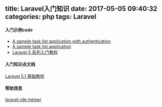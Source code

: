 title: Laravel入门知识
date: 2017-05-05 09:40:32
categories: php
tags: Laravel
---

#### 入门示例code

* [A sample task list application with authentication](https://github.com/laravel/quickstart-intermediate)
* [A sample task list application](https://github.com/laravel/quickstart-basic)
* [Laravel 5 系列入门教程](https://github.com/johnlui/Learn-Laravel-5)

#### 入门知识点文档

[Laravel 5.1 基础教程](http://laravelacademy.org/laravel-tutorial-5_1)

#### 帮助信息

[laravel-ide-helper](https://github.com/barryvdh/laravel-ide-helper)
